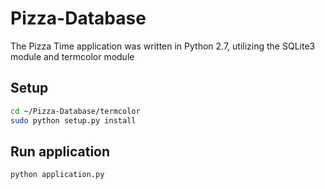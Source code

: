 # Pizza-Database
The Pizza Time application was written in Python 2.7, utilizing the SQLite3 module and termcolor module
## Setup 
```bash
cd ~/Pizza-Database/termcolor
sudo python setup.py install
```
## Run application
```bash
python application.py
```
